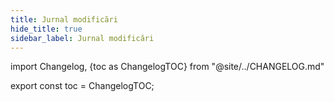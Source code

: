 ```yaml
---
title: Jurnal modificări
hide_title: true
sidebar_label: Jurnal modificări
---
```


import Changelog, {toc as ChangelogTOC} from "@site/../CHANGELOG.md"

<Changelog />

export const toc = ChangelogTOC;
